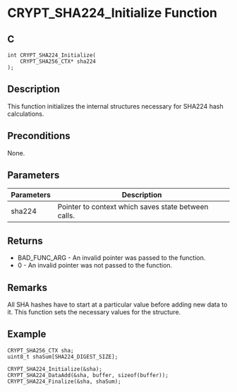 # CRYPT_SHA224_Initialize Function

## C
    int CRYPT_SHA224_Initialize(
        CRYPT_SHA256_CTX* sha224
    );

## Description

This function initializes the internal structures necessary for SHA224 hash calculations.

## Preconditions

None.

## Parameters

|Parameters  |Description  |
|----|----|
|sha224 |Pointer to context which saves state between calls. |

## Returns

- BAD_FUNC_ARG - An invalid pointer was passed to the function.
- 0 - An invalid pointer was not passed to the function. 

## Remarks

All SHA hashes have to start at a particular value before adding new data to it. This function sets the necessary values for the structure.

## Example

    CRYPT_SHA256_CTX sha;
    uint8_t shaSum[SHA224_DIGEST_SIZE];

    CRYPT_SHA224_Initialize(&sha);
    CRYPT_SHA224_DataAdd(&sha, buffer, sizeof(buffer));
    CRYPT_SHA224_Finalize(&sha, shaSum);